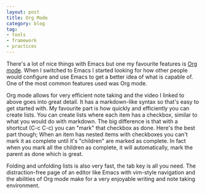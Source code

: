 ```yaml
---
layout: post
title: Org Mode
category: blog
tag:
- tools
- framework
- practices
---
```

There's a lot of nice things with Emacs but one my favourite features is [Org mode](https://www.youtube.com/watch?v=oJTwQvgfgMM). When I switched to Emacs I started looking for how other people would configure and use Emacs to get a better idea of what is capable of. One of the most common features used was Org mode.

Org mode allows for very efficient note taking and the video I linked to above goes into great detail. It has a markdown-like syntax so that's easy to get started with. My favourite part is how quickly and efficiently you can create lists. You can create lists where each item has a checkbox, similar to what you would do with markdown. The big difference is that with a shortcut (C-c C-c) you can "mark" that checkbox as done. Here's the best part though; When an item has nested items with checkboxes you can't mark it as complete until it's "children" are marked as complete. In fact when you mark all the children as complete, it will automatically, mark the parent as done which is great.

Folding and unfolding lists is also very fast, the tab key is all you need. The distraction-free page of an editor like Emacs with vim-style navigation and the abilities of Org mode make for a very enjoyable writing and note taking environment.
